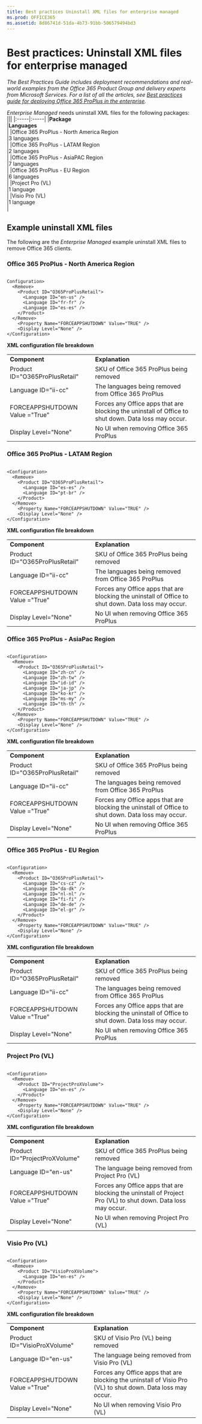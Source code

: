 ```yaml
---
title: Best practices Uninstall XML files for enterprise managed
ms.prod: OFFICE365
ms.assetid: 8d86741d-51da-4b73-91bb-506579494bd3
---
```



# Best practices: Uninstall XML files for enterprise managed

 *The Best Practices Guide includes deployment recommendations and real-world examples from the Office 365 Product Group and delivery experts from Microsoft Services. For a list of all the articles, see  [Best practices guide for deploying Office 365 ProPlus in the enterprise](best-practices-guide-for-deploying-office-365-proplus-in-the-enterprise.md).* 
  
    
    

 *Enterprise Managed*  needs uninstall XML files for the following packages:
|||
|:-----|:-----|
|**Package** <br/> |**Languages** <br/> |
|Office 365 ProPlus - North America Region  <br/> |3 languages  <br/> |
|Office 365 ProPlus - LATAM Region  <br/> |2 languages  <br/> |
|Office 365 ProPlus - AsiaPAC Region  <br/> |7 languages  <br/> |
|Office 365 ProPlus - EU Region  <br/> |6 languages  <br/> |
|Project Pro (VL)  <br/> |1 language  <br/> |
|Visio Pro (VL)  <br/> |1 language  <br/> |
   

## Example uninstall XML files

The following are the  *Enterprise Managed*  example uninstall XML files to remove Office 365 clients.
  
    
    

### Office 365 ProPlus - North America Region


```

Configuration>
  <Remove>
    <Product ID="O365ProPlusRetail">
      <Language ID="en-us" />
      <Language ID="fr-fr" />
      <Language ID="es-es" />
    </Product>
  </Remove>
    <Property Name="FORCEAPPSHUTDOWN" Value="TRUE" />
    <Display Level="None" />
</Configuration> 
```

 **XML configuration file breakdown**
  
    
    

|||
|:-----|:-----|
|**Component** <br/> |**Explanation** <br/> |
|Product ID="O365ProPlusRetail"  <br/> |SKU of Office 365 ProPlus being removed  <br/> |
|Language ID="ii-cc"  <br/> |The languages being removed from Office 365 ProPlus  <br/> |
|FORCEAPPSHUTDOWN Value ="True"  <br/> |Forces any Office apps that are blocking the uninstall of Office to shut down. Data loss may occur.  <br/> |
|Display Level="None"  <br/> |No UI when removing Office 365 ProPlus  <br/> |
   

### Office 365 ProPlus - LATAM Region


```

<Configuration>
  <Remove>
    <Product ID="O365ProPlusRetail">
      <Language ID="es-es" />
      <Language ID="pt-br" />
    </Product>
  </Remove>
    <Property Name="FORCEAPPSHUTDOWN" Value="TRUE" />
    <Display Level="None" />
</Configuration> 
```

 **XML configuration file breakdown**
  
    
    

|||
|:-----|:-----|
|**Component** <br/> |**Explanation** <br/> |
|Product ID="O365ProPlusRetail"  <br/> |SKU of Office 365 ProPlus being removed  <br/> |
|Language ID="ii-cc"  <br/> |The languages being removed from Office 365 ProPlus  <br/> |
|FORCEAPPSHUTDOWN Value ="True"  <br/> |Forces any Office apps that are blocking the uninstall of Office to shut down. Data loss may occur.  <br/> |
|Display Level="None"  <br/> |No UI when removing Office 365 ProPlus  <br/> |
   

### Office 365 ProPlus - AsiaPac Region


```

<Configuration>
  <Remove>
    <Product ID="O365ProPlusRetail">
      <Language ID="zh-cn" />
      <Language ID="zh-tw" />
      <Language ID="id-id" />
      <Language ID="ja-jp" />
      <Language ID="ko-kr" />
      <Language ID="ms-my" />
      <Language ID="th-th" />
    </Product>
  </Remove>
    <Property Name="FORCEAPPSHUTDOWN" Value="TRUE" />
    <Display Level="None" />
</Configuration> 
```

 **XML configuration file breakdown**
  
    
    

|||
|:-----|:-----|
|**Component** <br/> |**Explanation** <br/> |
|Product ID="O365ProPlusRetail"  <br/> |SKU of Office 365 ProPlus being removed  <br/> |
|Language ID="ii-cc"  <br/> |The languages being removed from Office 365 ProPlus  <br/> |
|FORCEAPPSHUTDOWN Value ="True"  <br/> |Forces any Office apps that are blocking the uninstall of Office to shut down. Data loss may occur.  <br/> |
|Display Level="None"  <br/> |No UI when removing Office 365 ProPlus  <br/> |
   

### Office 365 ProPlus - EU Region


```

<Configuration>
  <Remove>
    <Product ID="O365ProPlusRetail">
      <Language ID="cs-cz" />
      <Language ID="da-dk" />
      <Language ID="nl-nl" />
      <Language ID="fi-fi" />
      <Language ID="de-de" />
      <Language ID="el-gr" />
    </Product>
  </Remove>
    <Property Name="FORCEAPPSHUTDOWN" Value="TRUE" />
    <Display Level="None" />
</Configuration> 
```

 **XML configuration file breakdown**
  
    
    

|||
|:-----|:-----|
|**Component** <br/> |**Explanation** <br/> |
|Product ID="O365ProPlusRetail"  <br/> |SKU of Office 365 ProPlus being removed  <br/> |
|Language ID="ii-cc"  <br/> |The languages being removed from Office 365 ProPlus  <br/> |
|FORCEAPPSHUTDOWN Value ="True"  <br/> |Forces any Office apps that are blocking the uninstall of Office to shut down. Data loss may occur.  <br/> |
|Display Level="None"  <br/> |No UI when removing Office 365 ProPlus  <br/> |
   

### Project Pro (VL)


```

<Configuration>
  <Remove>
    <Product ID="ProjectProXVolume">
      <Language ID="en-es" />
    </Product>
  </Remove>
    <Property Name="FORCEAPPSHUTDOWN" Value="TRUE" />
    <Display Level="None" />
</Configuration> 
```

 **XML configuration file breakdown**
  
    
    

|||
|:-----|:-----|
|**Component** <br/> |**Explanation** <br/> |
|Product ID="ProjectProXVolume"  <br/> |SKU of Office 365 ProPlus being removed  <br/> |
|Language ID="en-us"  <br/> |The language being removed from Project Pro (VL)  <br/> |
|FORCEAPPSHUTDOWN Value ="True"  <br/> |Forces any Office apps that are blocking the uninstall of Project Pro (VL) to shut down. Data loss may occur.  <br/> |
|Display Level="None"  <br/> |No UI when removing Project Pro (VL)  <br/> |
   

### Visio Pro (VL)


```

<Configuration>
  <Remove>
    <Product ID="VisioProXVolume">
      <Language ID="en-es" />
    </Product>
  </Remove>
    <Property Name="FORCEAPPSHUTDOWN" Value="TRUE" />
    <Display Level="None" />
</Configuration> 
```

 **XML configuration file breakdown**
  
    
    

|||
|:-----|:-----|
|**Component** <br/> |**Explanation** <br/> |
|Product ID="VisioProXVolume"  <br/> |SKU of Visio Pro (VL) being removed  <br/> |
|Language ID="en-us"  <br/> |The language being removed from Visio Pro (VL)  <br/> |
|FORCEAPPSHUTDOWN Value ="True"  <br/> |Forces any Office apps that are blocking the uninstall of Visio Pro (VL) to shut down. Data loss may occur.  <br/> |
|Display Level="None"  <br/> |No UI when removing Visio Pro (VL)  <br/> |
   

